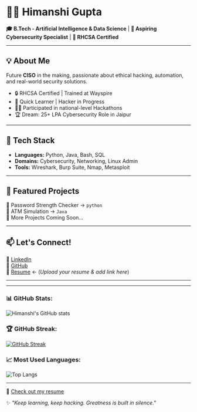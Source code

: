 
# 👩‍💻 Himanshi Gupta

**🎓 B.Tech - Artificial Intelligence & Data Science**  |  **🎯 Aspiring Cybersecurity Specialist**  |  **🚀 RHCSA Certified**

---

## 💡 About Me
Future **CISO** in the making, passionate about ethical hacking, automation, and real-world security solutions.

- 🔒 RHCSA Certified | Trained at Wayspire
- 🧠 Quick Learner | Hacker in Progress
- 👩‍💻 Participated in national-level Hackathons
- 🏆 Dream: 25+ LPA Cybersecurity Role in Jaipur

---

## 🔧 Tech Stack
- **Languages:** Python, Java, Bash, SQL
- **Domains:** Cybersecurity, Networking, Linux Admin
- **Tools:** Wireshark, Burp Suite, Nmap, Metasploit

---

## 📁 Featured Projects
🔹 Password Strength Checker → `python`  
🔹 ATM Simulation → `Java`  
🔹 More Projects Coming Soon...

---

## 📫 Let's Connect!
📍 [LinkedIn](https://www.linkedin.com/in/himanshi-gupta-b22988316)  
📎 [GitHub](https://github.com/Himanshi-14gupta)  
📜 [Resume](#) ← (*Upload your resume & add link here*)

---
---

### 📊 GitHub Stats:
![Himanshi's GitHub stats](https://github-readme-stats.vercel.app/api?username=himanshiii14&show_icons=true&theme=tokyonight)

### 🏆 GitHub Streak:
[![GitHub Streak](https://streak-stats.demolab.com/?user=himanshiii14&theme=tokyonight)](https://git.io/streak-stats)

### 📈 Most Used Languages:
![Top Langs](https://github-readme-stats.vercel.app/api/top-langs/?username=himanshiii14&layout=compact&theme=tokyonight)

---
📄 [Check out my resume](https://github.com/himanshiii14/resume/raw/main/Himanshi_Gupta_Resume.pdf)

✨ *"Keep learning, keep hacking. Greatness is built in silence."*
        
